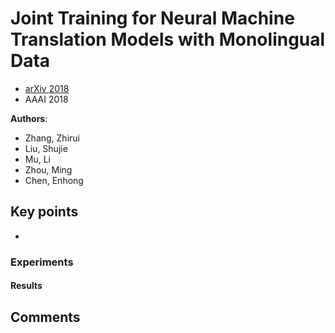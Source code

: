 # Joint Training for Neural Machine Translation Models with Monolingual Data
* [arXiv 2018](https://arxiv.org/abs/1803.00353)
* AAAI 2018

**Authors**:
* Zhang, Zhirui
* Liu, Shujie
* Mu, Li
* Zhou, Ming
* Chen, Enhong

## Key points
* 

### Experiments ###
#### Results ####

## Comments
